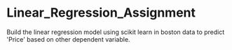 # Linear_Regression_Assignment
Build the linear regression model using scikit learn in boston data to predict 'Price' based on other dependent variable.
